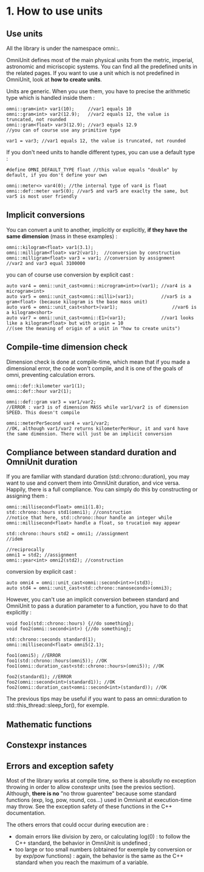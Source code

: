 # 1. How to use units #

## Use units ##

All the library is under the namespace omni::.

OmniUnit defines most of the main physical units from the metric, imperial, astronomic and micriscopic systems.
You can find all the predefined units in the related pages.
If you want to use a unit which is not predefined in OmniUnit, look at __how to create units__.

Units are generic. When you use them, you have to precise the arithmetic type which is handled inside them :

    omni::gram<int> var1(10);     //var1 equals 10
    omni::gram<int> var2(12.9);   //var2 equals 12, the value is truncated, not rounded
    omni::gram<float> var3(12.9); //var3 equals 12.9
    //you can of course use any primitive type

    var1 = var3; //var1 equals 12, the value is truncated, not rounded

If you don't need units to handle different types, you can use a default type :

    #define OMNI_DEFAULT_TYPE float //this value equals "double" by default, if you don't define your own

    omni::meter<> var4(0); //the internal type of var4 is float
    omni::def::meter var5(0); //var5 and var5 are exaclty the same, but var5 is most user friendly


## Implicit conversions ##

You can convert a unit to another, implicitly or explicitly, **if they have the same dimension** (mass in these examples) :

    omni::kilogram<float> var1(3.1);
    omni::milligram<float> var2(var1);  //conversion by construction
    omni::milligram<float> var3 = var1; //conversion by assignment
    //var2 and var3 equal 3100000

you can of course use conversion by explicit cast :

    auto var4 = omni::unit_cast<omni::microgram<int>>(var1); //var4 is a microgram<int>
    auto var5 = omni::unit_cast<omni::milli>(var1);          //var5 is a gram<float> (because kilogram is the base mass unit)
    auto var6 = omni::unit_cast<short>(var1);                    //var6 is a kilogram<short>
    auto var7 = omni::unit_cast<omni::E1>(var1);             //var1 looks like a kilogram<float> but with origin = 10
    //(see the meaning of origin of a unit in "how to create units")

## Compile-time dimension check ##

Dimension check is done at compile-time, which mean that if you made a dimensional error, the code won't compile, and it is one of the goals of omni, preventing calculation errors.

    omni::def::kilometer var1(1);
    omni::def::hour var2(1);

    omni::def::gram var3 = var1/var2;
    //ERROR : var3 is of dimension MASS while var1/var2 is of dimension SPEED. This doesn't compile

    omni::meterPerSecond var4 = var1/var2;
    //OK, although var1/var2 returns kilometerPerHour, it and var4 have the same dimension. There will just be an implicit conversion

## Compliance between standard duration and OmniUnit duration ##

If you are familiar with standard duration (std::chrono::duration), you may want to use and convert them into OmniUnit duration, and vice versa.
Happily, there is a full compliance. You can simply do this by constructing or assigning them :

    omni::millisecond<float> omni1(1.8);
    std::chrono::hours std1(omni1); //construction
    //notice that here, std::chrono::hour handle an integer while omni::millisecond<float> handle a float, so trucation may appear

    std::chrono::hours std2 = omni1; //assignment
    //idem

    //reciprocally
    omni1 = std2; //assignment
    omni::year<int> omni2(std2); //construction

conversion by explicit cast :

    auto omni4 = omni::unit_cast<omni::second<int>>(std3);
    auto std4 = omni::unit_cast<std::chrono::nanoseconds>(omni3);

However, you can't use an implicit conversion between standard and OmniUnit to pass a duration parameter to a function, you have to do that explicitly :

    void foo1(std::chrono::hours) {//do something};
    void foo2(omni::second<int>) {//do something};

    std::chrono::seconds standard(1);
    omni::millisecond<float> omni5(2.1);

    foo1(omni5); //ERROR
    foo1(std::chrono::hours(omni5)); //OK
    foo1(omni::duration_cast<std::chrono::hours>(omni5)); //OK

    foo2(standard1); //ERROR
    foo2(omni::second<int>(standard1)); //OK
    foo2(omni::duration_cast<omni::second<int>(standard)); //OK

The previous tips may be useful if you want to pass an omni::duration to std::this_thread::sleep_for(), for exemple.

## Mathematic functions ##


## Constexpr instances ##


## Errors and exception safety ##

Most of the library works at compile time, so there is absolutly no exception throwing in order to allow constexpr units (see the previos section).
Although, **there is no** "no throw guarentee" because some standard functions (exp, log, pow, round, cos...) used in Omniunit at execution-time may throw. See the exception safety of these functions in the C++ documentation.

The others errors that could occur during execution are :
* domain errors like division by zero, or calculating log(0) : to follow the C++ standard, the behavior in OmniUnit is undefined ;
* too large or too small numbers (obtained for exemple by conversion or by exp/pow functions) : again, the behavior is the same as the C++ standard when you reach the maximum of a variable.
